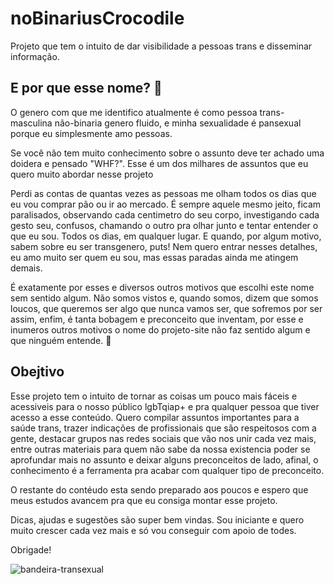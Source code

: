 # noBinariusCrocodile 

Projeto que tem o intuito de dar visibilidade a pessoas trans e disseminar informação.

## E por que esse nome? 	:monocle_face:

O genero com que me identifico atualmente é como pessoa trans-masculina não-binaria genero fluido, e minha sexualidade é pansexual porque eu simplesmente amo pessoas. 

Se você não tem muito conhecimento sobre o assunto deve ter achado uma doidera e pensado "WHF?". Esse é um dos milhares de assuntos que eu quero muito abordar nesse projeto

Perdi as contas de quantas vezes as pessoas me olham todos os dias que eu vou comprar pão ou ir ao mercado. É sempre aquele mesmo jeito, ficam paralisados, observando cada centimetro do seu corpo, investigando cada gesto seu, confusos, chamando o outro pra olhar junto e tentar entender o que eu sou. Todos os dias, em qualquer lugar. E quando, por algum motivo, sabem sobre eu ser transgenero, puts! Nem quero entrar nesses detalhes, eu amo muito ser quem eu sou, mas essas paradas ainda me atingem demais. 

É exatamente por esses e diversos outros motivos que escolhi este nome sem sentido algum. 
Não somos vistos e, quando somos, dizem que somos loucos, que queremos ser algo que nunca vamos ser, que sofremos por ser assim, enfim, é tanta bobagem e preconceito que inventam, por esse e inumeros outros motivos o nome do projeto-site não faz sentido algum e que ninguém entende. :clown_face:

## Obejtivo

Esse projeto tem o intuito de tornar as coisas um pouco mais fáceis e acessiveis para o nosso público lgbTqiap+ e pra qualquer pessoa que tiver acesso a esse conteúdo.
Quero compilar assuntos importantes para a saúde trans, trazer indicações de profissionais que são respeitosos com a gente, destacar grupos nas redes sociais que vão nos unir cada vez mais, entre outras materiais para quem não sabe da nossa existencia poder se aprofundar mais no assunto e deixar alguns preconceitos de lado, afinal, o conhecimento é a ferramenta pra acabar com qualquer tipo de preconceito.

O restante do contéudo esta sendo preparado aos poucos e espero que meus estudos avancem pra que eu consiga montar esse projeto.

Dicas, ajudas e sugestões são super bem vindas. Sou iniciante e quero muito crescer cada vez mais e só vou conseguir com apoio de todes.

Obrigade! 



![bandeira-transexual](https://user-images.githubusercontent.com/99028196/154972295-b9d915c3-974b-496e-86c1-b1718e10c164.png)
